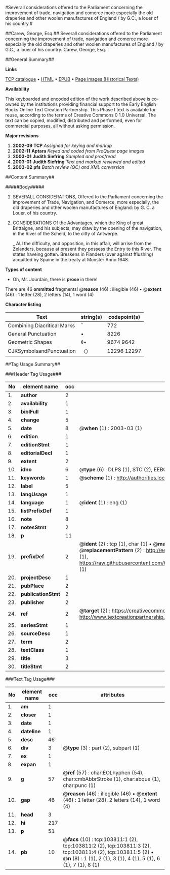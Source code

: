 #Severall considerations offered to the Parliament concerning the improvement of trade, navigation and comerce more especially the old draperies and other woolen manufactures of England / by G.C., a louer of his country.#

##Carew, George, Esq.##
Severall considerations offered to the Parliament concerning the improvement of trade, navigation and comerce more especially the old draperies and other woolen manufactures of England / by G.C., a louer of his country.
Carew, George, Esq.

##General Summary##

**Links**

[TCP catalogue](http://www.ota.ox.ac.uk/tcp/)  • 
[HTML](http://tei.it.ox.ac.uk/tcp/Texts-HTML/free/A34/A34100.html)  • 
[EPUB](http://tei.it.ox.ac.uk/tcp/Texts-EPUB/free/A34/A34100.epub) • 
[Page images (Historical Texts)](https://data.historicaltexts.jisc.ac.uk/view?pubId=eebo-15565200e&pageId=eebo-15565200e-103811-1)

**Availability**

This keyboarded and encoded edition of the
	       work described above is co-owned by the institutions
	       providing financial support to the Early English Books
	       Online Text Creation Partnership. This Phase I text is
	       available for reuse, according to the terms of Creative
	       Commons 0 1.0 Universal. The text can be copied,
	       modified, distributed and performed, even for
	       commercial purposes, all without asking permission.

**Major revisions**

1. __2002-09__ __TCP__ *Assigned for keying and markup*
1. __2002-11__ __Aptara__ *Keyed and coded from ProQuest page images*
1. __2003-01__ __Judith Siefring__ *Sampled and proofread*
1. __2003-01__ __Judith Siefring__ *Text and markup reviewed and edited*
1. __2003-02__ __pfs__ *Batch review (QC) and XML conversion*

##Content Summary##

#####Body#####

1. SEVERALL CONSIDERATIONS,
Offered to the Parliament concerning the improvement of
Trade, Navigation, and Comerce, more especially,
the old draperies and other woolen manufactures
of England: by G. C. a Louer, of his country.

1. CONSIDERATIONS
Of the Advantages, which the King of great Brittaigne, and his
subjects, may draw by the opening of the navigation, in
the River of the Scheld, to the citty of Antwerpe.

    _ ALl the difficulty, and opposition, in this affair, will arrise from the
Zelanders, because at present they possess the Entry to this River.
The states haveing gotten. Breskens in Flanders (over against fflushing)
acquitted by Spaine in the treaty at Munster Anno 1648.

**Types of content**

  * Oh, Mr. Jourdain, there is **prose** in there!

There are 46 **ommitted** fragments! 
 @__reason__ (46) : illegible (46)  •  @__extent__ (46) : 1 letter (28), 2 letters (14), 1 word (4)

**Character listing**


|Text|string(s)|codepoint(s)|
|---|---|---|
|Combining             Diacritical Marks|̄|772|
|General Punctuation|•|8226|
|Geometric Shapes|◊▪|9674 9642|
|CJKSymbolsandPunctuation|〈〉|12296 12297|

##Tag Usage Summary##

###Header Tag Usage###

|No|element name|occ|attributes|
|---|---|---|---|
|1.|__author__|2||
|2.|__availability__|1||
|3.|__biblFull__|1||
|4.|__change__|5||
|5.|__date__|8| @__when__ (1) : 2003-03 (1)|
|6.|__edition__|1||
|7.|__editionStmt__|1||
|8.|__editorialDecl__|1||
|9.|__extent__|2||
|10.|__idno__|6| @__type__ (6) : DLPS (1), STC (2), EEBO-CITATION (1), OCLC (1), VID (1)|
|11.|__keywords__|1| @__scheme__ (1) : http://authorities.loc.gov/ (1)|
|12.|__label__|5||
|13.|__langUsage__|1||
|14.|__language__|1| @__ident__ (1) : eng (1)|
|15.|__listPrefixDef__|1||
|16.|__note__|8||
|17.|__notesStmt__|2||
|18.|__p__|11||
|19.|__prefixDef__|2| @__ident__ (2) : tcp (1), char (1)  •  @__matchPattern__ (2) : ([0-9\-]+):([0-9IVX]+) (1), (.+) (1)  •  @__replacementPattern__ (2) : http://eebo.chadwyck.com/downloadtiff?vid=$1&page=$2 (1), https://raw.githubusercontent.com/textcreationpartnership/Texts/master/tcpchars.xml#$1 (1)|
|20.|__projectDesc__|1||
|21.|__pubPlace__|2||
|22.|__publicationStmt__|2||
|23.|__publisher__|2||
|24.|__ref__|2| @__target__ (2) : https://creativecommons.org/publicdomain/zero/1.0/ (1), http://www.textcreationpartnership.org/docs/. (1)|
|25.|__seriesStmt__|1||
|26.|__sourceDesc__|1||
|27.|__term__|2||
|28.|__textClass__|1||
|29.|__title__|3||
|30.|__titleStmt__|2||


###Text Tag Usage###

|No|element name|occ|attributes|
|---|---|---|---|
|1.|__am__|1||
|2.|__closer__|1||
|3.|__date__|1||
|4.|__dateline__|1||
|5.|__desc__|46||
|6.|__div__|3| @__type__ (3) : part (2), subpart (1)|
|7.|__ex__|1||
|8.|__expan__|1||
|9.|__g__|57| @__ref__ (57) : char:EOLhyphen (54), char:cmbAbbrStroke (1), char:abque (1), char:punc (1)|
|10.|__gap__|46| @__reason__ (46) : illegible (46)  •  @__extent__ (46) : 1 letter (28), 2 letters (14), 1 word (4)|
|11.|__head__|3||
|12.|__hi__|217||
|13.|__p__|51||
|14.|__pb__|10| @__facs__ (10) : tcp:103811:1 (2), tcp:103811:2 (2), tcp:103811:3 (2), tcp:103811:4 (2), tcp:103811:5 (2)  •  @__n__ (8) : 1 (1), 2 (1), 3 (1), 4 (1), 5 (1), 6 (1), 7 (1), 8 (1)|
